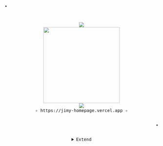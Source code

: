 <!-- Profile -->
<p align="left"><strong><samp> ✦ </samp></strong></p>
    <p align="center">
      <samp><br>
        <br>
            <image src="https://readme-typing-svg.herokuapp.com?font=Iosevka&size=16&color=037cf6&center=true&width=410&height=45&lines=Hey!"/>
        <br>
        <img src="https://i.giphy.com/media/v1.Y2lkPTc5MGI3NjExM2dzM2k1bmlrYnNkOHZlOXNiODFhNmloZnBrcHRsc3hhcWFtYzFmZCZlcD12MV9pbnRlcm5hbF9naWZfYnlfaWQmY3Q9Zw/765ccrAiB0g9z6EApL/giphy.gif" width="250"/>
        <br>
            <image src="https://readme-typing-svg.herokuapp.com?font=Iosevka&size=16&color=037cf6&center=true&width=410&height=45&lines=My+name+is+Jimy!"/>
        <br>
            ✧ https://jimy-homepage.vercel.app ✧
        <br>
      </samp><br>
    </p>
<p align="right"><strong><samp> ✦ </samp></strong></p>

<br>
    <details align="center">
    <summary><samp>Extend</samp></summary>
    <h2></h2>
<br>

<!-- Contact Me -->
<p align="center">
    <samp>
        <h3>✧ Social Media ✧</h3>
        <p align="center">
            <img src="https://i.giphy.com/media/v1.Y2lkPTc5MGI3NjExdnVrcXhvYjExcDFnaG9sdTF5cms0cWk1eHgzYjloaTRlMGZmZndlaSZlcD12MV9pbnRlcm5hbF9naWZfYnlfaWQmY3Q9Zw/uB86ZyWQsnFSGYe2sA/giphy.gif" width="250"/>
        </p>
        <a href="http://instagram.com/jimy.k4" target="_blank"><img src="https://img.shields.io/badge/Instagram-6c57fa?style=for-the-badge&logo=instagram&logoColor=fff" alt="Instagram"></a>
        <a href="http://twitter.com/_hxst" target="_blank"><img src="https://img.shields.io/badge/X-6c57fa?style=for-the-badge&logo=x&logoColor=white" alt="𝕏 / Twitter"></a>
        <a href="https://www.linkedin.com/in/edu-ruiz-cantos/" target="_blank"><img src="https://img.shields.io/badge/LinkedIn-6c57fa?style=for-the-badge&logo=Linkedin&logoColor=white" alt="Linkedin"></a>
    </samp>
</p>

<!-- Github Stats -->
<p align="center">
    <samp>
        <h3>✧ Stats ✧</h3>
        <p align="center">
            <img src="https://i.giphy.com/media/v1.Y2lkPTc5MGI3NjExZ3pyZXBsa2U5dGo4cmFmM2d6Y2swMDNnbmx4ZTZkNGZhcmI2anNscSZlcD12MV9pbnRlcm5hbF9naWZfYnlfaWQmY3Q9Zw/R03zWv5p1oNSQd91EP/giphy.gif" width="250"/>
        </p>
    </samp>
        <p>    
    <img alt="GitHub Stats" src="https://github-readme-stats.vercel.app/api?username=jlm109-ua&show_icons=true&include_all_commits=true&count_private=true&hide=issues&hide_border=true&title_color=000000&text_color=ffffff&bg_color=20d586&icon_color=000000"/>
        </p>
        <p>
            <img alt="Top Language" src="https://github-readme-stats.vercel.app/api/top-langs/?username=jlm109-ua&layout=compact&hide_border=true&title_color=000000&text_color=ffffff&bg_color=20d586&icon_color=000000"/>
        </p>
        <p>
            <b>Note:</b> Top languages is only a metric of the languages my public code consists of and doesn't reflect experience or skill level.
</p>
        </p>


<!-- ANTIGUO >

<h1 align="center">
  hey!
  <img src="https://media.giphy.com/media/hvRJCLFzcasrR4ia7z/giphy.gif" width="30px"/>
</h1>

<div id="badges" align="center">
    <a href="https://jimy-homepage.vercel.app">
        <img src="https://img.shields.io/badge/Homepage-white?style=for-the-badge&logo=Homepage&logoColor=black" alt="My homepage!"/>
    </a>
</div>

## I know about...

<div id="badges" align="center">
  <a>
    <img src="https://img.shields.io/badge/.NET-purple?style=for-the-badge&logo=.NET&logoColor=white"/>
  </a>
  <a>
    <img src="https://img.shields.io/badge/C-grey?style=for-the-badge&logo=C&logoColor=white"/>
  </a>
  <a>
    <img src="https://img.shields.io/badge/CSS-blue?style=for-the-badge&logo=CSS3&logoColor=white"/>
  </a>
  <a>
    <img src="https://img.shields.io/badge/cplusplus-blue?style=for-the-badge&logo=cplusplus&logoColor=white"/>
  </a>
  <a>
    <img src="https://img.shields.io/badge/csharp-lightgrey?style=for-the-badge&logo=csharp&logoColor=white"/>
  </a>
  <a>
    <img src="https://img.shields.io/badge/HTML5-orange?style=for-the-badge&logo=HTML5&logoColor=white"/>
  </a>
  <a>
    <img src="https://img.shields.io/badge/Java-red?style=for-the-badge&logo=Java&logoColor=white"/>
  </a>
  <a>
    <img src="https://img.shields.io/badge/javascript-orange?style=for-the-badge&logo=javascript&logoColor=white"/>
  </a>
  <a>
    <img src="https://img.shields.io/badge/Keras-red?style=for-the-badge&logo=Keras&logoColor=white"/>
  </a>
  <a>
    <img src="https://img.shields.io/badge/Laravel-red?style=for-the-badge&logo=Laravel&logoColor=white"/>
  </a>
  <a>
    <img src="https://img.shields.io/badge/Latex-green?style=for-the-badge&logo=Latex&logoColor=white"/>
  </a>
  <a>
    <img src="https://img.shields.io/badge/LLVM--Tracer-red?style=for-the-badge&logo=LLVM&logoColor=white"/>
  </a>
  <a>
    <img src="https://img.shields.io/badge/MariaDB-blue?style=for-the-badge&logo=MariaDB&logoColor=white"/>
  </a>
  <a>
    <img src="https://img.shields.io/badge/MatLab-red?style=for-the-badge&logo=Mathworks&logoColor=white"/>
  </a>
  <a>
    <img src="https://img.shields.io/badge/MySQL-blue?style=for-the-badge&logo=MySQL&logoColor=white"/>
  </a>
  <a>
    <img src="https://img.shields.io/badge/Next.js-gray?style=for-the-badge&logo=Next.js&logoColor=black"/>
  </a>
  <a>
    <img src="https://img.shields.io/badge/OpenMPI-blue?style=for-the-badge&logo=OpenMPI&logoColor=white"/>
  </a>
  <a>
    <img src="https://img.shields.io/badge/PHP-blueviolet?style=for-the-badge&logo=PHP&logoColor=white"/>
  </a>
  <a>
    <img src="https://img.shields.io/badge/Photoshop-blue?style=for-the-badge&logo=Adobe%20Photoshop&logoColor=white"/>
  </a>
  <a>
    <img src="https://img.shields.io/badge/Python-yellow?style=for-the-badge&logo=Python&logoColor=white"/>
  </a>
  <a>
    <img src="https://img.shields.io/badge/Racket-blue?style=for-the-badge&logo=Racket&logoColor=white"/>
  </a>
  <a>
    <img src="https://img.shields.io/badge/Swift-orange?style=for-the-badge&logo=Swift&logoColor=white"/>
  </a>
  <a>
    <img src="https://img.shields.io/badge/Ubuntu-orange?style=for-the-badge&logo=Ubuntu&logoColor=white"/>
  </a>
</div>

## About Me

Hello! My name is Juan! You can also call me Jimy :) 

I am a programmer and a car enthusiast who likes to create and modify stuff.

I created my own website! You can visit it [here](https://jimy-homepage.vercel.app).

Fun fact! I own the Lexus (IS200) of my profile pic and it's my main source of learning about mechanics.
<div style="text-align: center;">
    <img src="https://komarev.com/ghpvc/?username=jlm109-ua&style=flat-square&color=blue" alt="">
</div>
<!-->
